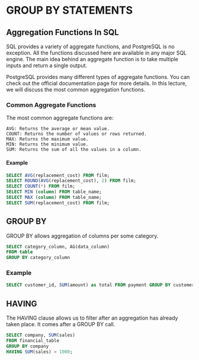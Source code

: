 # GROUP BY STATEMENTS

## Aggregation Functions In SQL

SQL provides a variety of aggregate functions, and PostgreSQL is no exception. All the functions discussed here are available in any major SQL engine. The main idea behind an aggregate function is to take multiple inputs and return a single output.

PostgreSQL provides many different types of aggregate functions. You can check out the official documentation page for more details. In this lecture, we will discuss the most common aggregation functions.

### Common Aggregate Functions
The most common aggregate functions are:
```
AVG: Returns the average or mean value.
COUNT: Returns the number of values or rows returned.
MAX: Returns the maximum value.
MIN: Returns the minimum value.
SUM: Returns the sum of all the values in a column.
```

#### Example

```SQL
SELECT AVG(replacement_cost) FROM film;
SELECT ROUND(AVG(replacement_cost), 2) FROM film;
SELECT COUNT(*) FROM film;
SELECT MIN (column) FROM table_name;
SELECT MAX (column) FROM table_name;
SELECT SUM(replacement_cost) FROM film;
```

## GROUP BY

GROUP BY allows aggregation of columns per some category.

```SQL
SELECT category_column, AG(data_column)
FROM table
GROUP BY category_column
```

### Example

```SQL
SELECT customer_id, SUM(amount) as total FROM payment GROUP BY customer_id ORDER BY total DESC;
```

## HAVING

The HAVING clause allows us to filter after an aggregation has already taken place. It comes after a GROUP BY call.

```SQL
SELECT company, SUM(sales)
FROM financial_table
GROUP BY company
HAVING SUM(sales) > 1000;
```
